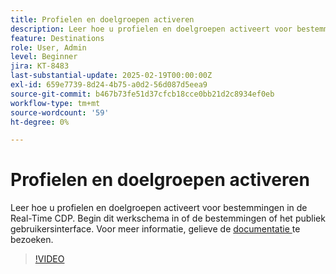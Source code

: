 ```yaml
---
title: Profielen en doelgroepen activeren
description: Leer hoe u profielen en doelgroepen activeert voor bestemmingen in de Real-Time CDP.
feature: Destinations
role: User, Admin
level: Beginner
jira: KT-8483
last-substantial-update: 2025-02-19T00:00:00Z
exl-id: 659e7739-8d24-4b75-a0d2-56d087d5eea9
source-git-commit: b467b73fe51d37cfcb18cce0bb21d2c8934ef0eb
workflow-type: tm+mt
source-wordcount: '59'
ht-degree: 0%

---
```


# Profielen en doelgroepen activeren

Leer hoe u profielen en doelgroepen activeert voor bestemmingen in de Real-Time CDP.  Begin dit werkschema in of de bestemmingen of het publiek gebruikersinterface. Voor meer informatie, gelieve de [ documentatie ](https://experienceleague.adobe.com/nl/docs/experience-platform/destinations/ui/activate/activation-overview) te bezoeken.

>[!VIDEO](https://video.tv.adobe.com/v/336046/?learn=on&enablevpops)

